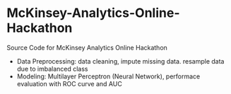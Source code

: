 # McKinsey-Analytics-Online-Hackathon
Source Code for McKinsey Analytics Online Hackathon
* Data Preprocessing: data cleaning, impute missing data. resample data due to imbalanced class
* Modeling: Multilayer Perceptron (Neural Network), performace evaluation with ROC curve and AUC
